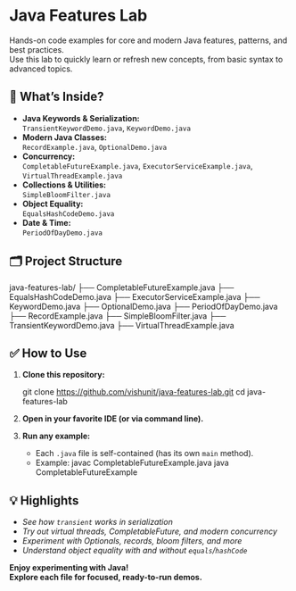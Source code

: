 # Java Features Lab

Hands-on code examples for core and modern Java features, patterns, and best practices.  
Use this lab to quickly learn or refresh new concepts, from basic syntax to advanced topics.

## 🌟 What’s Inside?

- **Java Keywords & Serialization:**  
  `TransientKeywordDemo.java`, `KeywordDemo.java`
- **Modern Java Classes:**  
  `RecordExample.java`, `OptionalDemo.java`
- **Concurrency:**  
  `CompletableFutureExample.java`, `ExecutorServiceExample.java`, `VirtualThreadExample.java`
- **Collections & Utilities:**  
  `SimpleBloomFilter.java`
- **Object Equality:**  
  `EqualsHashCodeDemo.java`
- **Date & Time:**  
  `PeriodOfDayDemo.java`

## 🗂️ Project Structure

java-features-lab/
 ├── CompletableFutureExample.java
 ├── EqualsHashCodeDemo.java
 ├── ExecutorServiceExample.java
 ├── KeywordDemo.java
 ├── OptionalDemo.java
 ├── PeriodOfDayDemo.java
 ├── RecordExample.java
 ├── SimpleBloomFilter.java
 ├── TransientKeywordDemo.java
 ├── VirtualThreadExample.java


## ✅ How to Use

1. **Clone this repository:**

   git clone https://github.com/vishunit/java-features-lab.git
   cd java-features-lab

2. **Open in your favorite IDE (or via command line).**
3. **Run any example:**
   - Each `.java` file is self-contained (has its own `main` method).
   - Example:
     javac CompletableFutureExample.java
     java CompletableFutureExample


## 💡 Highlights

- *See how `transient` works in serialization*
- *Try out virtual threads, CompletableFuture, and modern concurrency*
- *Experiment with Optionals, records, bloom filters, and more*
- *Understand object equality with and without `equals`/`hashCode`*

**Enjoy experimenting with Java!  
Explore each file for focused, ready-to-run demos.**

